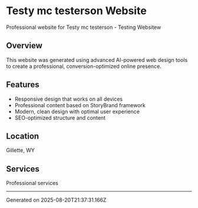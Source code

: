 # Testy mc testerson Website

Professional website for Testy mc testerson - Testing Websitew

## Overview
This website was generated using advanced AI-powered web design tools to create a professional, conversion-optimized online presence.

## Features
- Responsive design that works on all devices
- Professional content based on StoryBrand framework
- Modern, clean design with optimal user experience
- SEO-optimized structure and content

## Location
Gillette, WY

## Services
Professional services

---
Generated on 2025-08-20T21:37:31.166Z
